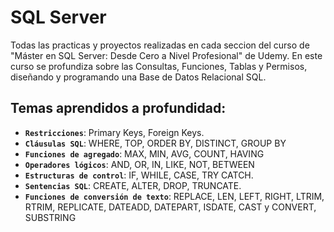 # SQL Server
Todas las practicas y proyectos realizadas en cada seccion del curso de "Máster en SQL Server: Desde Cero a Nivel Profesional" de Udemy.
En este curso se profundiza sobre las Consultas, Funciones, Tablas y Permisos, diseñando y programando una Base de Datos Relacional SQL.

## Temas aprendidos a profundidad:
- **`Restricciones`**: Primary Keys, Foreign Keys.
- **`Cláusulas SQL`**: WHERE, TOP, ORDER BY, DISTINCT, GROUP BY
- **`Funciones de agregado`**: MAX, MIN, AVG, COUNT, HAVING
- **`Operadores lógicos`**: AND, OR, IN, LIKE, NOT, BETWEEN
- **`Estructuras de control`**: IF, WHILE, CASE, TRY CATCH.
- **`Sentencias SQL`**: CREATE, ALTER, DROP, TRUNCATE.
- **`Funciones de conversión de texto`**: REPLACE, LEN, LEFT, RIGHT, LTRIM, RTRIM, REPLICATE, DATEADD, DATEPART, ISDATE, CAST y CONVERT, SUBSTRING
